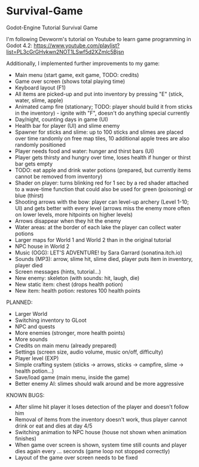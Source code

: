 # Survival-Game
 Godot-Engine Tutorial Survival Game

I'm following Devworm's tutorial on Youtube to learn game programming in Godot 4.2: https://www.youtube.com/playlist?list=PL3cGrGHvkwn2NOT1LSwf5d2XZmlc5Bjsn

Additionally, I implemented further improvements to my game:
- Main menu (start game, exit game, TODO: credits)
- Game over screen (shows total playing time)
- Keyboard layout (F1)
- All items are picked-up and put into inventory by pressing "E" (stick, water, slime, apple)
- Animated camp fire (stationary; TODO: player should build it from sticks in the inventory) - ignite with "F", doesn't do anything special currently
- Day/night, counting days in game (UI)
- Health bar for player (UI) and slime enemy
- Spawner for sticks and slime: up to 100 sticks and slimes are placed over time randomly on free map tiles, 10 additional apple trees are also randomly positioned
- Player needs food and water: hunger and thirst bars (UI)
- Player gets thirsty and hungry over time, loses health if hunger or thirst bar gets empty
- TODO: eat apple and drink water potions (prepared, but currently items cannot be removed from inventory)
- Shader on player: turns blinking red for 1 sec by a red shader attached to a wave-time function that could also be used for green (poisoning) or blue (thirst)
- Shooting arrows with the bow: player can level-up archery (Level 1-10; UI) and gets better with every level (arrows miss the enemy more often on lower levels, more hitpoints on higher levels)
- Arrows disappear when they hit the enemy
- Water areas: at the border of each lake the player can collect water potions
- Larger maps for World 1 and World 2 than in the original tutorial
- NPC house in World 2
- Music (OGG): LET'S ADVENTURE! by Sara Garrard (sonatina.itch.io)
- Sounds (MP3): arrow, slime hit, slime died, player puts item in inventory, player died
- Screen messages (hints, tutorial...)
- New enemy: skeleton (with sounds: hit, laugh, die)
- New static item: chest (drops health potion)
- New item: health potion: restores 100 health points

PLANNED:
- Larger World
- Switching inventory to GLoot
- NPC and quests
- More enemies (stronger, more health points)
- More sounds
- Credits on main menu (already prepared)
- Settings (screen size, audio volume, music on/off, difficulty)
- Player level (EXP)
- Simple crafting system (sticks -> arrows, sticks -> campfire, slime -> health potion...)
- Save/load game (main menu, inside the game)
- Better enemy AI: slimes should walk around and be more aggressive

KNOWN BUGS:
- After slime hit player it loses detection of the player and doesn't follow him
- Removal of items from the inventory doesn't work, thus player cannot drink or eat and dies at day 4/5
- Switching animation to NPC house (house not shown when animation finishes)
- When game over screen is shown, system time still counts and player dies again every ... seconds (game loop not stopped correctly)
- Layout of the game over screen needs to be fixed
